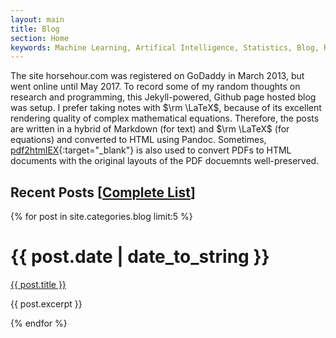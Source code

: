 ```yaml
---
layout: main 
title: Blog
section: Home
keywords: Machine Learning, Artifical Intelligence, Statistics, Blog, Research
---
```


The site horsehour.com  was registered on GoDaddy in March 2013, 
but went online until May 2017.
To record some of my random thoughts on research and programming,
this Jekyll-powered, Github page hosted blog was setup.
I prefer taking notes with $\rm \LaTeX$,
because of its excellent rendering quality of complex mathematical equations. 
Therefore, the posts are written in a hybrid of Markdown (for text) and $\rm \LaTeX$ (for equations) and 
converted to HTML using Pandoc. 
Sometimes, [pdf2htmlEX][pdf2htmlex]{:target="_blank"} is also used to convert PDFs to 
HTML documents with the original layouts of the PDF docuemnts well-preserved.

Recent Posts [<a href="arxiv.html">Complete List</a>]
------------

{% for post in site.categories.blog limit:5 %}
<div class="section list">
  <h1>{{ post.date | date_to_string }}</h1>
  <p class="line">
  <a class="title" href="{{ post.url }}">{{ post.title }}</a>
<!-- 
<a class="comments" href="{{ post.url }}#disqus_thread">View Comments</a>
-->
  </p>
  <p class="excerpt">{{ post.excerpt }}</p>
</div>
{% endfor %}


[horsehour]: http://www.horsehour.com/
[pdf2htmlex]: https://github.com/coolwanglu/pdf2htmlEX

